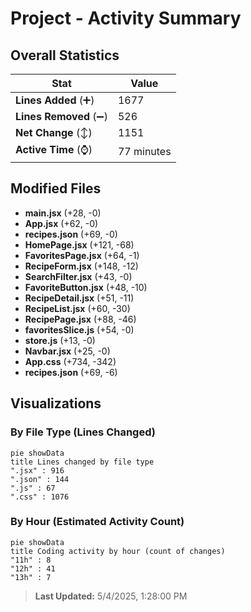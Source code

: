 # Project - Activity Summary 

## Overall Statistics

| Stat                   | Value                                                             |
| ---------------------- | ----------------------------------------------------------------- |
| **Lines Added** (➕)   | 1677                                          |
| **Lines Removed** (➖) | 526                                        |
| **Net Change** (↕)    | 1151                |
| **Active Time** (⌚)   | 77 minutes |


## Modified Files
- **main.jsx** (+28, -0)
- **App.jsx** (+62, -0)
- **recipes.json** (+69, -0)
- **HomePage.jsx** (+121, -68)
- **FavoritesPage.jsx** (+64, -1)
- **RecipeForm.jsx** (+148, -12)
- **SearchFilter.jsx** (+43, -0)
- **FavoriteButton.jsx** (+48, -10)
- **RecipeDetail.jsx** (+51, -11)
- **RecipeList.jsx** (+60, -30)
- **RecipePage.jsx** (+88, -46)
- **favoritesSlice.js** (+54, -0)
- **store.js** (+13, -0)
- **Navbar.jsx** (+25, -0)
- **App.css** (+734, -342)
- **recipes.json** (+69, -6)

## Visualizations

### By File Type (Lines Changed)

```mermaid
pie showData
title Lines changed by file type
".jsx" : 916
".json" : 144
".js" : 67
".css" : 1076
```

### By Hour (Estimated Activity Count)

```mermaid
pie showData
title Coding activity by hour (count of changes)
"11h" : 8
"12h" : 41
"13h" : 7
```


> **Last Updated:** 5/4/2025, 1:28:00 PM